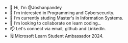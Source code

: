 - 👋 Hi, I’m @Joshanpandey
- 👀 I’m interested in Programming and Cybersecurity.
- 🌱 I’m currently studing Master's in Information Systems.
- 💞️ I’m looking to collaborate on learn coding...
- 📫 Let's connect via email, github and Linkedln.
- 🗒️  Microsoft Learn Student Ambassador 2024.

<!---
Joshanpandey/Joshanpandey is a ✨ special ✨ repository because its `README.md` (this file) appears on your GitHub profile.
You can click the Preview link to take a look at your changes.
--->
